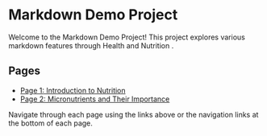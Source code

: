 # Markdown Demo Project

Welcome to the Markdown Demo Project! This project explores various markdown features through Health and Nutrition .

## Pages
- [Page 1: Introduction to Nutrition](Page1.md)
- [Page 2: Micronutrients and Their Importance](Page2.md)

Navigate through each page using the links above or the navigation links at the bottom of each page.
